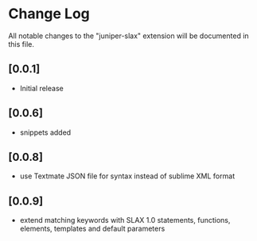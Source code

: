 # Change Log

All notable changes to the "juniper-slax" extension will be documented in this file.

## [0.0.1]
- Initial release

## [0.0.6]
- snippets added

## [0.0.8]
- use Textmate JSON file for syntax instead of sublime XML format

## [0.0.9]
- extend matching keywords with SLAX 1.0 statements, functions, elements, templates and default parameters